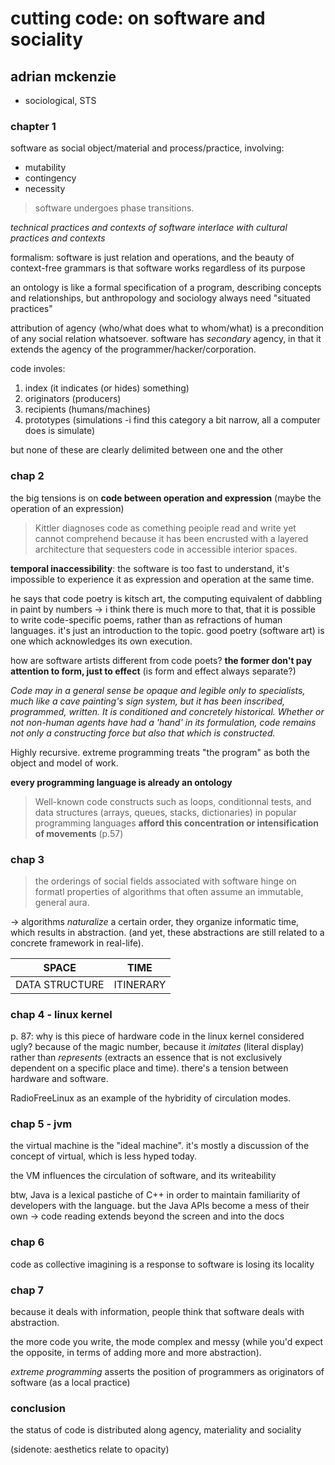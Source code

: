 # cutting code: on software and sociality
## adrian mckenzie

- sociological, STS


### chapter 1

software as social object/material and process/practice, involving:

- mutability
- contingency
- necessity

> software undergoes phase transitions.

*technical practices and contexts of software interlace with cultural practices and contexts*

formalism: software is just relation and operations, and the beauty of context-free grammars is that software works regardless of its purpose

an ontology is like a formal specification of a program, describing concepts and relationships, but anthropology and sociology always need "situated practices"

attribution of agency (who/what does what to whom/what) is a precondition of any social relation whatsoever. software has *secondary* agency, in that it extends the agency of the programmer/hacker/corporation.

code involes:
1. index (it indicates (or hides) something)
2. originators (producers)
3. recipients (humans/machines)
4. prototypes (simulations -i find this category a bit narrow, all a computer does is simulate)

but none of these are clearly delimited between one and the other

### chap 2

the big tensions is on __code between operation and expression__ (maybe the operation of an expression)

> Kittler diagnoses code as comething peoiple read and write yet cannot comprehend because it has been encrusted with a layered architecture that sequesters code in accessible interior spaces.

__temporal inaccessibility__: the software is too fast to understand, it's impossible to experience it as expression and operation at the same time.

he says that code poetry is kitsch art, the computing equivalent of dabbling in paint by numbers -> i think there is much more to that, that it is possible to write code-specific poems, rather than as refractions of human languages. it's just an introduction to the topic. good poetry (software art) is one which acknowledges its own execution.

how are software artists different from code poets? __the former don't pay attention to form, just to effect__ (is form and effect always separate?)

*Code may in a general sense be opaque and legible only to specialists, much like a cave painting's sign system, but it has been inscribed, programmed, written.  It is conditioned and concretely historical.  Whether or not non-human agents have had a 'hand' in its formulation, code remains not only a constructing force but also that which is constructed.*

Highly recursive. extreme programming treats "the program" as both the object and model of work.

**every programming language is already an ontology**

> Well-known code constructs such as loops, conditionnal tests, and data structures (arrays, queues, stacks, dictionaries) in popular programming languages __afford this concentration or intensification of movements__ (p.57)

### chap 3

> the orderings of social fields associated with software hinge on formatl properties of algorithms that often assume an immutable, general aura.

-> algorithms _naturalize_ a certain order, they organize informatic time, which results in abstraction. (and yet, these abstractions are still related to a concrete framework in real-life).

| SPACE | TIME |
|-------|----------------|
| DATA STRUCTURE | ITINERARY |

### chap 4 - linux kernel

p. 87: why is this piece of hardware code in the linux kernel considered ugly? because of the magic number, because it _imitates_ (literal display) rather than _represents_ (extracts an essence that is not exclusively dependent on a specific place and time). there's a tension between hardware and software.

RadioFreeLinux as an example of the hybridity of circulation modes.

### chap 5 - jvm

the virtual machine is the "ideal machine". it's mostly a discussion of the concept of virtual, which is less hyped today.

the VM influences the circulation of software, and its writeability

btw, Java is a lexical pastiche of C++ in order to maintain familiarity of developers with the language. but the Java APIs become a mess of their own -> code reading extends beyond the screen and into the docs

### chap 6

code as collective imagining is a response to software is losing its locality

### chap 7

because it deals with information, people think that software deals with abstraction.

the more code you write, the mode complex and messy (while you'd expect the opposite, in terms of adding more and more abstraction).

_extreme programming_ asserts the position of programmers as originators of software (as a local practice)

### conclusion

the status of code is distributed along agency, materiality and sociality

(sidenote: aesthetics relate to opacity)